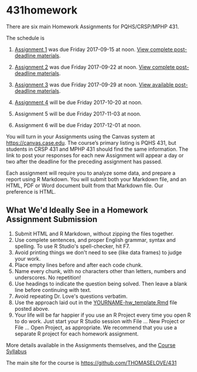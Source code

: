 # 431homework

There are six main Homework Assignments for PQHS/CRSP/MPHP 431.

The schedule is

1. [Assignment 1](https://github.com/THOMASELOVE/431homework/blob/master/431-2017_assignment-1.md) was due Friday 2017-09-15 at noon. [View complete post-deadline materials](https://github.com/THOMASELOVE/431homework/tree/master/HW1). 
2. [Assignment 2](https://github.com/THOMASELOVE/431homework/blob/master/431-2017_assignment-2.md) was due Friday 2017-09-22 at noon. [View complete post-deadline materials](https://github.com/THOMASELOVE/431homework/tree/master/HW2). 
3. [Assignment 3](https://github.com/THOMASELOVE/431homework/blob/master/431-2017_assignment-3.md) was due Friday 2017-09-29 at noon. [View available post-deadline materials](https://github.com/THOMASELOVE/431homework/tree/master/HW3).

4. [Assignment 4](https://github.com/THOMASELOVE/431homework/blob/master/431-2017_assignment-4.md) will be due Friday 2017-10-20 at noon.
5. Assignment 5 will be due Friday 2017-11-03 at noon.
6. Assignment 6 will be due Friday 2017-12-01 at noon.

You will turn in your Assignments using the Canvas system at https://canvas.case.edu. The course’s primary listing is PQHS 431, but students in CRSP 431 and MPHP 431 should find the same information. The link to post your responses for each new Assignment will appear a day or two after the deadline for the preceding assignment has passed.

Each assignment will require you to analyze some data, and prepare a report using R Markdown. You will submit both your Markdown file, and an HTML, PDF or Word document built from that Markdown file. Our preference is HTML.

## What We'd Ideally See in a Homework Assignment Submission

1. Submit HTML and R Markdown, without zipping the files together.
2. Use complete sentences, and proper English grammar, syntax and spelling. To use R Studio's spell-checker, hit F7.
3. Avoid printing things we don't need to see (like data frames) to judge your work.
4. Place empty lines before and after each code chunk.
5. Name every chunk, with no characters other than letters, numbers and underscores. No repetition!
6. Use headings to indicate the question being solved. Then leave a blank line before continuing with text.
7. Avoid repeating Dr. Love's questions verbatim.
8. Use the approach laid out in the [YOURNAME-hw_template.Rmd](https://github.com/THOMASELOVE/431homework/blob/master/YOURNAME-hw_template.Rmd) file posted above.
9. Your life will be far happier if you use an R Project every time you open R to do work. Just start your R Studio session with File ... New Project or File ... Open Project, as appropriate. We recommend that you use a separate R project for each homework assignment.

More details available in the Assignments themselves, and the [Course Syllabus](https://thomaselove.github.io/431syllabus)

The main site for the course is https://github.com/THOMASELOVE/431
